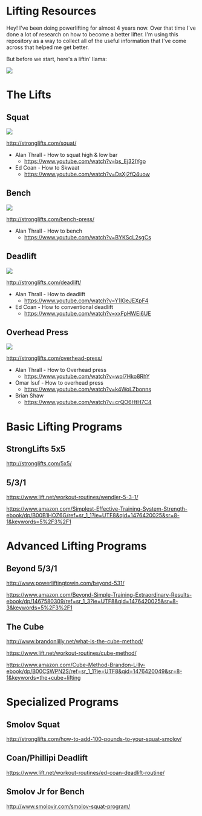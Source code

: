 # Lifting Resources

Hey! I've been doing powerlifting for almost 4 years now. Over that time I've done a lot of research on how to become a better lifter. I'm using this repository as a way to collect all of the useful information that I've come across that helped me get better.

But before we start, here's a liftin' llama:

![](https://media.giphy.com/media/3o6gb7ttGsXqohupz2/giphy.gif)

# The Lifts

## Squat

![](https://media.giphy.com/media/AWfeFosX36RTW/giphy.gif)

http://stronglifts.com/squat/

- Alan Thrall - How to squat high & low bar
  + https://www.youtube.com/watch?v=bs_Ej32IYgo
- Ed Coan - How to Skwaat
  + https://www.youtube.com/watch?v=DsXj2fQ4uow

## Bench

![](https://media.giphy.com/media/Ox658KujC4ny8/giphy.gif)

http://stronglifts.com/bench-press/

- Alan Thrall - How to bench
  + https://www.youtube.com/watch?v=BYKScL2sgCs


## Deadlift

![](https://media.giphy.com/media/M2qCVgOKaSNLG/giphy.gif)

http://stronglifts.com/deadlift/

- Alan Thrall - How to deadlift
  + https://www.youtube.com/watch?v=Y1IGeJEXpF4
- Ed Coan - How to conventional deadlift
  + https://www.youtube.com/watch?v=xxFpHWEi6UE

## Overhead Press

![](http://i.imgur.com/GoYFIr5.gif)

http://stronglifts.com/overhead-press/

- Alan Thrall - How to Overhead press
  + https://www.youtube.com/watch?v=wol7Hko8RhY
- Omar Isuf - How to overhead press
  + https://www.youtube.com/watch?v=k4WoLZbonns
- Brian Shaw
  + https://www.youtube.com/watch?v=crQO6HtH7C4

# Basic Lifting Programs

## StrongLifts 5x5

http://stronglifts.com/5x5/

## 5/3/1

https://www.lift.net/workout-routines/wendler-5-3-1/

https://www.amazon.com/Simplest-Effective-Training-System-Strength-ebook/dp/B00B1HOZ6G/ref=sr_1_1?ie=UTF8&qid=1476420025&sr=8-1&keywords=5%2F3%2F1

# Advanced Lifting Programs

## Beyond 5/3/1

http://www.powerliftingtowin.com/beyond-531/

https://www.amazon.com/Beyond-Simple-Training-Extraordinary-Results-ebook/dp/1467580309/ref=sr_1_3?ie=UTF8&qid=1476420025&sr=8-3&keywords=5%2F3%2F1

## The Cube

http://www.brandonlilly.net/what-is-the-cube-method/

https://www.lift.net/workout-routines/cube-method/

https://www.amazon.com/Cube-Method-Brandon-Lilly-ebook/dp/B00CSWPN2S/ref=sr_1_1?ie=UTF8&qid=1476420049&sr=8-1&keywords=the+cube+lifting

# Specialized Programs

## Smolov Squat

http://stronglifts.com/how-to-add-100-pounds-to-your-squat-smolov/

## Coan/Phillipi Deadlift

https://www.lift.net/workout-routines/ed-coan-deadlift-routine/

## Smolov Jr for Bench

http://www.smolovjr.com/smolov-squat-program/
